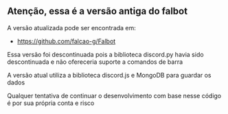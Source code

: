 ## Atenção, essa é a versão antiga do falbot

A versão atualizada pode ser encontrada em:
* https://github.com/falcao-g/Falbot

Essa versão foi descontinuada pois a biblioteca discord.py havia sido descontinuada e não ofereceria suporte a comandos de barra 

A versão atual utiliza a biblioteca discord.js e MongoDB para guardar os dados

Qualquer tentativa de continuar o desenvolvimento com base nesse código é por sua própria conta e risco

